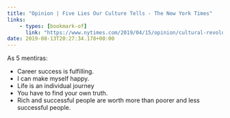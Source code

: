 ```yaml
---
title: "Opinion | Five Lies Our Culture Tells - The New York Times"
links:
    - types: [bookmark-of]
      link: "https://www.nytimes.com/2019/04/15/opinion/cultural-revolution-meritocracy.html?fbclid=IwAR0eK5qXYSkIVlEOWW_Qx0bIDnM5IlHz7fBesQJFvA6SOiYZ7ubv_7BP5IY"
date: 2019-08-13T20:27:34.178+00:00
---
```


As 5 mentiras:

-   Career success is fulfilling.
-   I can make myself happy.
-   Life is an individual journey
-   You have to find your own truth.
-   Rich and successful people are worth more than poorer and less successful people.
